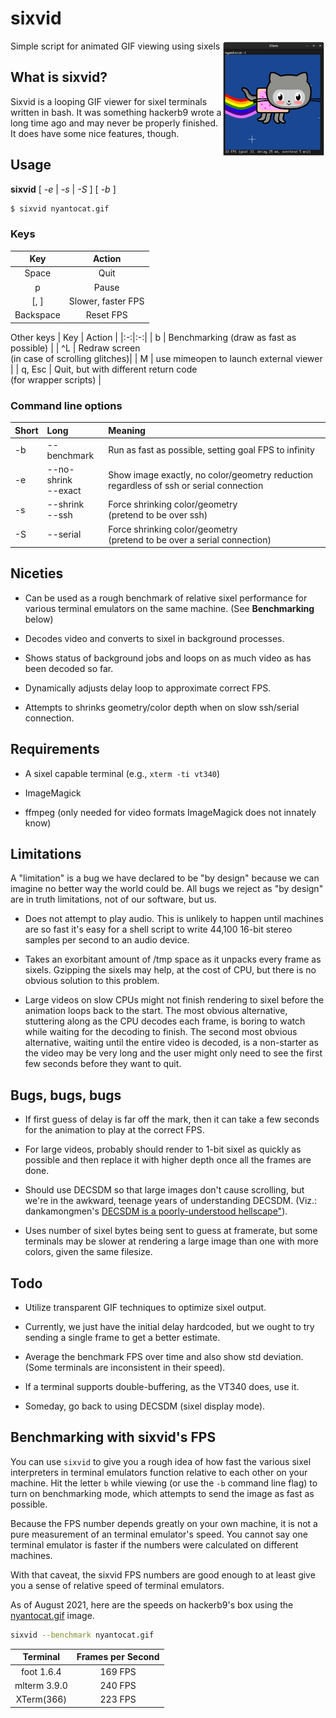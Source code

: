 # sixvid

<img src="README.md.d/sixvid.gif" align="right" width="33%">

Simple script for animated GIF viewing using sixels

## What is sixvid?

Sixvid is a looping GIF viewer for sixel terminals written in bash. It
was something hackerb9 wrote a long time ago and may never be properly
finished. It does have some nice features, though.

## Usage

**sixvid** [ *-e* | *-s* | *-S* ]  [ *-b* ] <filename>

```bash
$ sixvid nyantocat.gif
```

### Keys

| Key | Action |
|:-:|:-:|
| Space | Quit |
| p | Pause |
| [, ] | Slower, faster FPS |
| Backspace | Reset FPS |

Other keys
| Key | Action |
|:-:|:-:|
| b | Benchmarking (draw as fast as possible) |
| ^L | Redraw screen <br/>(in case of scrolling glitches)|
| M | use mimeopen to launch external viewer |
| q, Esc | Quit, but with different return code<br/>(for wrapper scripts) |


### Command line options

| Short | Long | Meaning |
|:-|:-|:-|
| -b | --benchmark | Run as fast as possible, setting goal FPS to infinity |
| -e | --no-shrink<br/>--exact | Show image exactly, no color/geometry reduction regardless of ssh or serial connection |
| -s | --shrink<br/>--ssh | Force shrinking color/geometry<br/>(pretend to be over ssh) |
| -S | --serial | Force shrinking color/geometry<br/>(pretend to be over a serial connection) |


## Niceties

* Can be used as a rough benchmark of relative sixel performance for
  various terminal emulators on the same machine. (See
  **Benchmarking** below)

* Decodes video and converts to sixel in background processes.

* Shows status of background jobs and loops on as much video as has
  been decoded so far.

* Dynamically adjusts delay loop to approximate correct FPS.

* Attempts to shrinks geometry/color depth when on slow ssh/serial connection.

## Requirements

* A sixel capable terminal (e.g., `xterm -ti vt340`)

* ImageMagick

* ffmpeg (only needed for video formats ImageMagick does not innately know)

## Limitations

A "limitation" is a bug we have declared to be "by design" because we
can imagine no better way the world could be. All bugs we reject as
"by design" are in truth limitations, not of our software, but us.

* Does not attempt to play audio. This is unlikely to happen until
  machines are so fast it's easy for a shell script to write 44,100
  16-bit stereo samples per second to an audio device.

* Takes an exorbitant amount of /tmp space as it unpacks every frame
  as sixels. Gzipping the sixels may help, at the cost of CPU, but
  there is no obvious solution to this problem.

* Large videos on slow CPUs might not finish rendering to sixel before
  the animation loops back to the start. The most obvious alternative,
  stuttering along as the CPU decodes each frame, is boring to watch
  while waiting for the decoding to finish. The second most obvious
  alternative, waiting until the entire video is decoded, is a
  non-starter as the video may be very long and the user might only
  need to see the first few seconds before they want to quit. 

## Bugs, bugs, bugs

* If first guess of delay is far off the mark, then it can take a few
  seconds for the animation to play at the correct FPS.

* For large videos, probably should render to 1-bit sixel as quickly
  as possible and then replace it with higher depth once all the
  frames are done.

* Should use DECSDM so that large images don't cause scrolling, but
  we're in the awkward, teenage years of understanding DECSDM.
  (Viz.: dankamongmen's [DECSDM is a poorly-understood hellscape"](https://github.com/dankamongmen/notcurses/issues/1782)).

* Uses number of sixel bytes being sent to guess at framerate, but
  some terminals may be slower at rendering a large image than one
  with more colors, given the same filesize.


## Todo

* Utilize transparent GIF techniques to optimize sixel output.

* Currently, we just have the initial delay hardcoded, but we ought to
  try sending a single frame to get a better estimate.

* Average the benchmark FPS over time and also show std deviation.
  (Some terminals are inconsistent in their speed).

* If a terminal supports double-buffering, as the VT340 does, use it.

* Someday, go back to using DECSDM (sixel display mode).

## Benchmarking with sixvid's FPS

You can use `sixvid` to give you a rough idea of how fast the various
sixel interpreters in terminal emulators function relative to each
other on your machine. Hit the letter `b` while viewing (or use the
`-b` command line flag) to turn on benchmarking mode, which attempts
to send the image as fast as possible.

Because the FPS number depends greatly on your own machine, it is not
a pure measurement of an terminal emulator's speed. You cannot say one
terminal emulator is faster if the numbers were calculated on
different machines.

With that caveat, the sixvid FPS numbers are good enough to at least
give you a sense of relative speed of terminal emulators.

As of August 2021, here are the speeds on hackerb9's box using the
[nyantocat.gif](../blobs/main/nyantocat.gif) image.

```bash
sixvid --benchmark nyantocat.gif
```

|Terminal|Frames per Second|
|:-:|:-:|
|foot 1.6.4 | 169 FPS|
|mlterm 3.9.0 | 240 FPS|
|XTerm(366) | 223 FPS|
